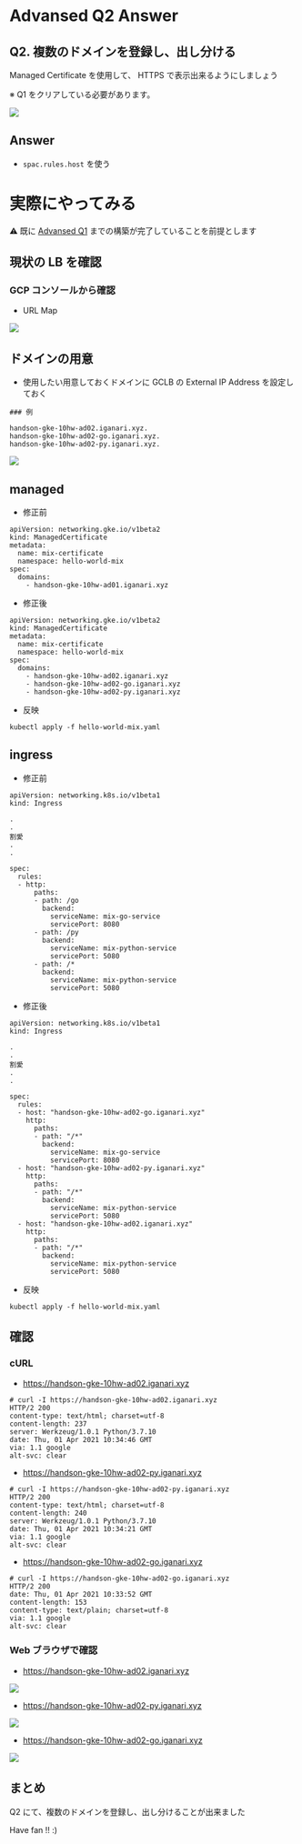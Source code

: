 # Advansed Q2 Answer

## Q2. 複数のドメインを登録し、出し分ける

Managed Certificate を使用して、 HTTPS で表示出来るようにしましょう

※ Q1 をクリアしている必要があります。

![](./img/01.png)

## Answer

+ `spac.rules.host` を使う

# 実際にやってみる

:warning: 既に [Advansed Q1](../01) までの構築が完了していることを前提とします

## 現状の LB を確認

### GCP コンソールから確認

+ URL Map

![](./img/02.png)


## ドメインの用意

+ 使用したい用意しておくドメインに GCLB の External IP Address を設定しておく

```
### 例

handson-gke-10hw-ad02.iganari.xyz.
handson-gke-10hw-ad02-go.iganari.xyz.
handson-gke-10hw-ad02-py.iganari.xyz.
```

![](./img/03.png)

## managed

+ 修正前

```
apiVersion: networking.gke.io/v1beta2
kind: ManagedCertificate
metadata:
  name: mix-certificate
  namespace: hello-world-mix
spec:
  domains:
    - handson-gke-10hw-ad01.iganari.xyz
```

+ 修正後

```
apiVersion: networking.gke.io/v1beta2
kind: ManagedCertificate
metadata:
  name: mix-certificate
  namespace: hello-world-mix
spec:
  domains:
    - handson-gke-10hw-ad02.iganari.xyz
    - handson-gke-10hw-ad02-go.iganari.xyz
    - handson-gke-10hw-ad02-py.iganari.xyz
```

+ 反映

```
kubectl apply -f hello-world-mix.yaml
```

## ingress

+ 修正前

```
apiVersion: networking.k8s.io/v1beta1
kind: Ingress

.
.
割愛
.
.

spec:
  rules:
  - http:
      paths:
      - path: /go
        backend:
          serviceName: mix-go-service
          servicePort: 8080
      - path: /py
        backend:
          serviceName: mix-python-service
          servicePort: 5080
      - path: /*
        backend:
          serviceName: mix-python-service
          servicePort: 5080
```

+ 修正後

```
apiVersion: networking.k8s.io/v1beta1
kind: Ingress

.
.
割愛
.
.

spec:
  rules:
  - host: "handson-gke-10hw-ad02-go.iganari.xyz"
    http:
      paths:
      - path: "/*"
        backend:
          serviceName: mix-go-service
          servicePort: 8080
  - host: "handson-gke-10hw-ad02-py.iganari.xyz"
    http:
      paths:
      - path: "/*"
        backend:
          serviceName: mix-python-service
          servicePort: 5080
  - host: "handson-gke-10hw-ad02.iganari.xyz"
    http:
      paths:
      - path: "/*"
        backend:
          serviceName: mix-python-service
          servicePort: 5080
```



+ 反映

```
kubectl apply -f hello-world-mix.yaml
```





## 確認

### cURL

+ https://handson-gke-10hw-ad02.iganari.xyz

```
# curl -I https://handson-gke-10hw-ad02.iganari.xyz
HTTP/2 200
content-type: text/html; charset=utf-8
content-length: 237
server: Werkzeug/1.0.1 Python/3.7.10
date: Thu, 01 Apr 2021 10:34:46 GMT
via: 1.1 google
alt-svc: clear
```

+ https://handson-gke-10hw-ad02-py.iganari.xyz

```
# curl -I https://handson-gke-10hw-ad02-py.iganari.xyz
HTTP/2 200
content-type: text/html; charset=utf-8
content-length: 240
server: Werkzeug/1.0.1 Python/3.7.10
date: Thu, 01 Apr 2021 10:34:21 GMT
via: 1.1 google
alt-svc: clear
```

+ https://handson-gke-10hw-ad02-go.iganari.xyz

```
# curl -I https://handson-gke-10hw-ad02-go.iganari.xyz
HTTP/2 200
date: Thu, 01 Apr 2021 10:33:52 GMT
content-length: 153
content-type: text/plain; charset=utf-8
via: 1.1 google
alt-svc: clear
```

### Web ブラウザで確認

+ https://handson-gke-10hw-ad02.iganari.xyz

![](./img/04.png)

+ https://handson-gke-10hw-ad02-py.iganari.xyz

![](./img/05.png)

+ https://handson-gke-10hw-ad02-go.iganari.xyz

![](./img/06.png)


## まとめ

Q2 にて、複数のドメインを登録し、出し分けることが出来ました

Have fan !! :)

